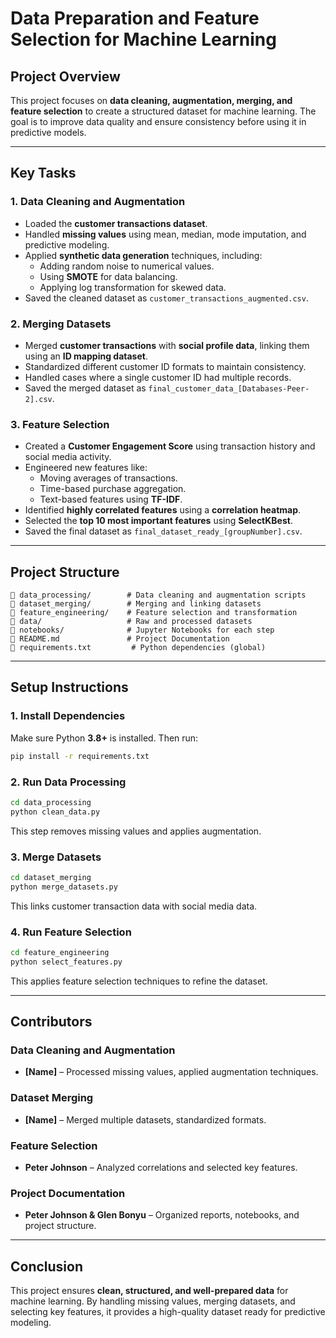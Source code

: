 # **Data Preparation and Feature Selection for Machine Learning**  

## **Project Overview**  
This project focuses on **data cleaning, augmentation, merging, and feature selection** to create a structured dataset for machine learning. The goal is to improve data quality and ensure consistency before using it in predictive models.

---

## **Key Tasks**  

### **1. Data Cleaning and Augmentation**  
- Loaded the **customer transactions dataset**.  
- Handled **missing values** using mean, median, mode imputation, and predictive modeling.  
- Applied **synthetic data generation** techniques, including:  
  - Adding random noise to numerical values.  
  - Using **SMOTE** for data balancing.  
  - Applying log transformation for skewed data.  
- Saved the cleaned dataset as `customer_transactions_augmented.csv`.  

### **2. Merging Datasets**  
- Merged **customer transactions** with **social profile data**, linking them using an **ID mapping dataset**.  
- Standardized different customer ID formats to maintain consistency.  
- Handled cases where a single customer ID had multiple records.  
- Saved the merged dataset as `final_customer_data_[Databases-Peer-2].csv`.  

### **3. Feature Selection**  
- Created a **Customer Engagement Score** using transaction history and social media activity.  
- Engineered new features like:  
  - Moving averages of transactions.  
  - Time-based purchase aggregation.  
  - Text-based features using **TF-IDF**.  
- Identified **highly correlated features** using a **correlation heatmap**.  
- Selected the **top 10 most important features** using **SelectKBest**.  
- Saved the final dataset as `final_dataset_ready_[groupNumber].csv`.  

---

## **Project Structure**  

```
📂 data_processing/        # Data cleaning and augmentation scripts
📂 dataset_merging/        # Merging and linking datasets
📂 feature_engineering/    # Feature selection and transformation
📂 data/                   # Raw and processed datasets
📂 notebooks/              # Jupyter Notebooks for each step
📜 README.md               # Project Documentation
📜 requirements.txt         # Python dependencies (global)
```

---

## **Setup Instructions**  

### **1. Install Dependencies**
Make sure Python **3.8+** is installed. Then run:
```bash
pip install -r requirements.txt
```

### **2. Run Data Processing**
```bash
cd data_processing
python clean_data.py
```
This step removes missing values and applies augmentation.

### **3. Merge Datasets**
```bash
cd dataset_merging
python merge_datasets.py
```
This links customer transaction data with social media data.

### **4. Run Feature Selection**
```bash
cd feature_engineering
python select_features.py
```
This applies feature selection techniques to refine the dataset.

---

## **Contributors**  

### **Data Cleaning and Augmentation**
- **[Name]** – Processed missing values, applied augmentation techniques.  

### **Dataset Merging**
- **[Name]** – Merged multiple datasets, standardized formats.  

### **Feature Selection**
- **Peter Johnson** – Analyzed correlations and selected key features.  

### **Project Documentation**
- **Peter Johnson & Glen Bonyu** – Organized reports, notebooks, and project structure.  

---

## **Conclusion**  
This project ensures **clean, structured, and well-prepared data** for machine learning. By handling missing values, merging datasets, and selecting key features, it provides a high-quality dataset ready for predictive modeling.
